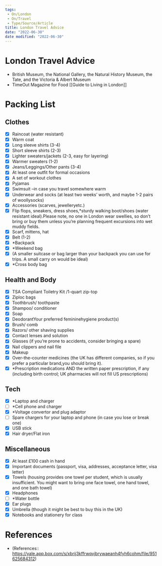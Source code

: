 ```yaml
---
tags:
 - On/London
 - On/Travel
 - Type/Source/Article
title: London Travel Advice
date: "2022-06-30"
date modified: "2022-06-30"
---
```


# London Travel Advice
- British Museum, the National Gallery, the Natural History Museum, the Tate, and the Victoria & Albert Museum
- TimeOut Magazine for Food
[[Guide to Living in London]]

# Packing List

## Clothes
- [x] Raincoat (water resistant)
- [x] Warm coat
- [x] Long sleeve shirts (3-4)
- [x] Short sleeve shirts (2-3)
- [x] Lighter sweaters/jackets (2-3, easy for layering)
- [x] Warmer sweaters (1-2)
- [x] Jeans/Leggings/Other pants (3-4)
- [x] At least one outfit for formal occasions
- [x] A set of workout clothes
- [x] Pyjamas
- [x] Swimsuit –in case you travel somewhere warm
- [x] Underwear and socks (at least two weeks’ worth, and maybe 1-2 pairs of woollysocks)
- [x] Accessories (scarves, jewelleryetc.)
- [x] Flip flops, sneakers, dress shoes,*sturdy walking boot/shoes (water resistant ideal).Please note, no one in London wear swellies, so don’t bring or buy them unless you’re planning frequent excursions into wet muddy fields.
- [x] Scarf, mittens, hat
- [x] Belt (1-2)
- [x] *Backpack
- [x] *Weekend bag
- [x] (A smaller suitcase or bag larger than your backpack you can use for trips. A small carry on would be ideal)
- [x] *Cross body bag

## Health and Body
- [x] TSA Compliant Toiletry Kit /1-quart zip-top
- [x] Ziploc bags
- [x] Toothbrush/ toothpaste
- [x] Shampoo/ conditioner
- [x] Soap
- [x] DeodorantYour preferred femininehygiene product(s)
- [x] Brush/ comb
- [x] Razors/ other shaving supplies
- [x] Contact lenses and solution
- [x] Glasses (if you’re prone to accidents, consider bringing a spare)
- [x] Nail clippers and nail file
- [x] Makeup
- [x] Over-the-counter medicines (the UK has different companies, so if you prefer a particular brand,you should bring it).
- [x] *Prescription medications AND the written paper prescription, if any (including birth control; UK pharmacies will not fill US prescriptions)

## Tech
- [x] *Laptop and charger
- [ ] *Cell phone and charger
- [x] *Voltage convertor and plug adaptor
- [ ] Spare chargers for your laptop and phone (in case you lose or break one)
- [x] USB stick
- [x] Hair dryer/Flat iron
## Miscellaneous
- [x] At least £100 cash in hand
- [x] Important documents (passport, visa, addresses, acceptance letter, visa letter)
- [x] Towels (housing provides one towel per student, which is usually insufficient. You might want to bring one face towel, one hand towel, and one bath towel)
- [x] Headphones
- [ ] *Water bottle
- [x] Ear plugs
- [x] Umbrella (though it might be best to buy this in the UK)
- [x] Notebooks and stationery for class

# References
- (References:: https://yale.app.box.com/s/xbrij3kffrwqvjbrywaeanh4fyh6cohm/file/951625684312)
